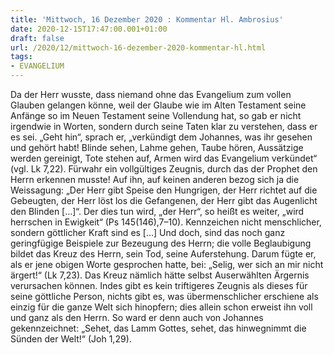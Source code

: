 ```yaml
---
title: 'Mittwoch, 16 Dezember 2020 : Kommentar Hl. Ambrosius'
date: 2020-12-15T17:47:00.001+01:00
draft: false
url: /2020/12/mittwoch-16-dezember-2020-kommentar-hl.html
tags: 
- EVANGELIUM
---
```


Da der Herr wusste, dass niemand ohne das Evangelium zum vollen Glauben gelangen könne, weil der Glaube wie im Alten Testament seine Anfänge so im Neuen Testament seine Vollendung hat, so gab er nicht irgendwie in Worten, sondern durch seine Taten klar zu verstehen, dass er es sei. „Geht hin“, sprach er, „verkündigt dem Johannes, was ihr gesehen und gehört habt! Blinde sehen, Lahme gehen, Taube hören, Aussätzige werden gereinigt, Tote stehen auf, Armen wird das Evangelium verkündet“ (vgl. Lk 7,22). Fürwahr ein vollgültiges Zeugnis, durch das der Prophet den Herrn erkennen musste! Auf ihn, auf keinen anderen bezog sich ja die Weissagung: „Der Herr gibt Speise den Hungrigen, der Herr richtet auf die Gebeugten, der Herr löst los die Gefangenen, der Herr gibt das Augenlicht den Blinden \[…\]“. Der dies tun wird, „der Herr“, so heißt es weiter, „wird herrschen in Ewigkeit“ (Ps 145(146),7–10). Kennzeichen nicht menschlicher, sondern göttlicher Kraft sind es \[…\] Und doch, sind das noch ganz geringfügige Beispiele zur Bezeugung des Herrn; die volle Beglaubigung bildet das Kreuz des Herrn, sein Tod, seine Auferstehung. Darum fügte er, als er jene obigen Worte gesprochen hatte, bei: „Selig, wer sich an mir nicht ärgert!“ (Lk 7,23). Das Kreuz nämlich hätte selbst Auserwählten Ärgernis verursachen können. Indes gibt es kein triftigeres Zeugnis als dieses für seine göttliche Person, nichts gibt es, was übermenschlicher erschiene als einzig für die ganze Welt sich hinopfern; dies allein schon erweist ihn voll und ganz als den Herrn. So ward er denn auch von Johannes gekennzeichnet: „Sehet, das Lamm Gottes, sehet, das hinwegnimmt die Sünden der Welt!“ (Joh 1,29).